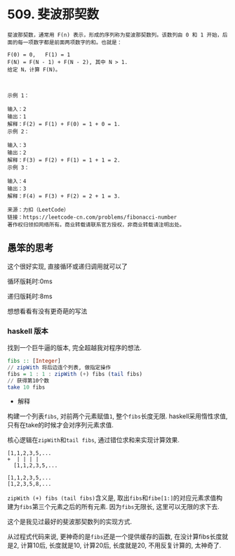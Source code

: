 # 509. 斐波那契数

```
斐波那契数，通常用 F(n) 表示，形成的序列称为斐波那契数列。该数列由 0 和 1 开始，后面的每一项数字都是前面两项数字的和。也就是：

F(0) = 0,   F(1) = 1
F(N) = F(N - 1) + F(N - 2), 其中 N > 1.
给定 N，计算 F(N)。

 

示例 1：

输入：2
输出：1
解释：F(2) = F(1) + F(0) = 1 + 0 = 1.
示例 2：

输入：3
输出：2
解释：F(3) = F(2) + F(1) = 1 + 1 = 2.
示例 3：

输入：4
输出：3
解释：F(4) = F(3) + F(2) = 2 + 1 = 3.

来源：力扣（LeetCode）
链接：https://leetcode-cn.com/problems/fibonacci-number
著作权归领扣网络所有。商业转载请联系官方授权，非商业转载请注明出处。
```

## 愚笨的思考
这个很好实现, 直接循环或递归调用就可以了

循环版耗时:0ms

递归版耗时:8ms

想想看看有没有更奇葩的写法


### haskell 版本
找到一个巨牛逼的版本, 完全超越我对程序的想法.

```haskell
fibs :: [Integer]
// zipWith 将后边连个列表, 做指定操作
fibs = 1 : 1 : zipWith (+) fibs (tail fibs)
// 获得第10个数
take 10 fibs
```

* 解释

构建一个列表`fibs`, 对前两个元素赋值`1`, 整个`fibs`长度无限. haskell采用惰性求值, 只有在take的时候才会对序列元素求值.

核心逻辑在`zipWith`和`tail fibs`, 通过错位求和来实现计算效果.
```
[1,1,2,3,5,...
+  | | | |
  [1,1,2,3,5,...

[1,1,2,3,5,...
[1,2,3,5,8,...
```
`zipWith (+) fibs (tail fibs)`含义是, 取出`fibs`和`fibe[1:]`的对应元素求值构建为`fibs`第三个元素之后的所有元素. 因为`fibs`无限长, 这里可以无限的求下去.

这个是我见过最好的斐波那契数列的实现方式.

从过程式代码来说, 更神奇的是`fibs`还是一个提供缓存的函数, 在没计算fibs长度就是2, 计算10后, 长度就是10, 计算20后, 长度就是20, 不用反复计算的, 太神奇了. 